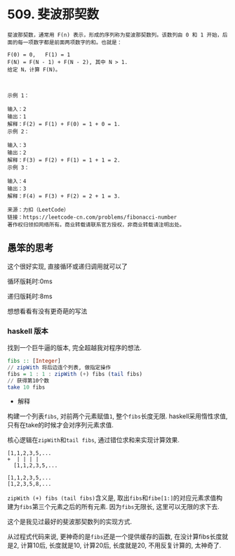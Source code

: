 # 509. 斐波那契数

```
斐波那契数，通常用 F(n) 表示，形成的序列称为斐波那契数列。该数列由 0 和 1 开始，后面的每一项数字都是前面两项数字的和。也就是：

F(0) = 0,   F(1) = 1
F(N) = F(N - 1) + F(N - 2), 其中 N > 1.
给定 N，计算 F(N)。

 

示例 1：

输入：2
输出：1
解释：F(2) = F(1) + F(0) = 1 + 0 = 1.
示例 2：

输入：3
输出：2
解释：F(3) = F(2) + F(1) = 1 + 1 = 2.
示例 3：

输入：4
输出：3
解释：F(4) = F(3) + F(2) = 2 + 1 = 3.

来源：力扣（LeetCode）
链接：https://leetcode-cn.com/problems/fibonacci-number
著作权归领扣网络所有。商业转载请联系官方授权，非商业转载请注明出处。
```

## 愚笨的思考
这个很好实现, 直接循环或递归调用就可以了

循环版耗时:0ms

递归版耗时:8ms

想想看看有没有更奇葩的写法


### haskell 版本
找到一个巨牛逼的版本, 完全超越我对程序的想法.

```haskell
fibs :: [Integer]
// zipWith 将后边连个列表, 做指定操作
fibs = 1 : 1 : zipWith (+) fibs (tail fibs)
// 获得第10个数
take 10 fibs
```

* 解释

构建一个列表`fibs`, 对前两个元素赋值`1`, 整个`fibs`长度无限. haskell采用惰性求值, 只有在take的时候才会对序列元素求值.

核心逻辑在`zipWith`和`tail fibs`, 通过错位求和来实现计算效果.
```
[1,1,2,3,5,...
+  | | | |
  [1,1,2,3,5,...

[1,1,2,3,5,...
[1,2,3,5,8,...
```
`zipWith (+) fibs (tail fibs)`含义是, 取出`fibs`和`fibe[1:]`的对应元素求值构建为`fibs`第三个元素之后的所有元素. 因为`fibs`无限长, 这里可以无限的求下去.

这个是我见过最好的斐波那契数列的实现方式.

从过程式代码来说, 更神奇的是`fibs`还是一个提供缓存的函数, 在没计算fibs长度就是2, 计算10后, 长度就是10, 计算20后, 长度就是20, 不用反复计算的, 太神奇了. 